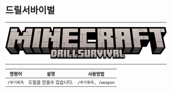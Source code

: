 # 드릴서바이벌
___
![image description](img/DrillSurvival.png)
___
| 명령어     | 설명                           | 사용방법             |
|---------|------------------------------|------------------|
| `/무기획득` | 드릴을 얻을수 있습니다.                | `/무기획득, /weapon` |